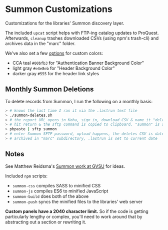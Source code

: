 # Summon Customizations

Customizations for the libraries' Summon discovery layer.

The included `upcat` script helps with FTP-ing catalog updates to ProQuest. Afterwards, `cleanup` trashes downloaded CSVs (using npm's trash-cli) and archives data in the "marc" folder.

We've also set a few [options](https://customize.summon.serialssolutions.com/settings) for custom colors:

- CCA teal `#00bfb3` for "Authentication Banner Background Color"
- light gray `#e4e8eb` for "Header Background Color"
- darker gray `#555` for the header link styles

## Monthly Summon Deletions

To delete records from Summon, I run the following on a monthly basis:

```sh
> # knows the last time I ran it via the .lastrun text file
> ./summon-deletes.sh
> # the report URL opens in Koha, sign in, download CSV & name it "deletes.csv"
> # hit return & the sftp command is copied to clipboard. "summon" is an SSH alias
> pbpaste | sftp summon
> # enter Summon SFTP password, upload happens, the deletes CSV is dated then
> # archived in "marc" subdirectory, .lastrun is set to current date
```

## Notes

See Matthew Reidsma's [Summon work at GVSU](https://github.com/gvsulib/Summon-2.0-Scripts) for ideas.

Included `npm` scripts:

- `summon-css` compiles SASS to minified CSS
- `summon-js` compiles ES6 to minified JavaScript
- `summon-build` does both of the above
- `summon-push` syncs the minified files to the libraries' web server

**Custom panels have a 2040 character limit.** So if the code is getting particularly lengthy or complex, you'll need to work around that by abstracting out a section or rewriting it.
